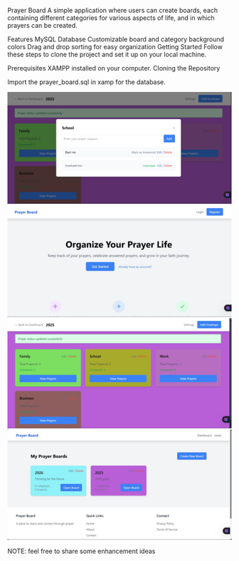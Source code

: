 Prayer Board
A simple application where users can create boards, each containing different categories for various aspects of life, and in which prayers can be created.

Features
MySQL Database
Customizable board and category background colors
Drag and drop sorting for easy organization
Getting Started
Follow these steps to clone the project and set it up on your local machine.

Prerequisites
XAMPP installed on your computer.
Cloning the Repository

Import the prayer_board.sql in xamp for the database.

![View Prayers](pictures/view%20prayers.jpg)  
![Home](pictures/home.jpg)  
![Categories](pictures/categories.jpg)  
![Boards](pictures/boards.jpg)  


NOTE: feel free to share some enhancement ideas
